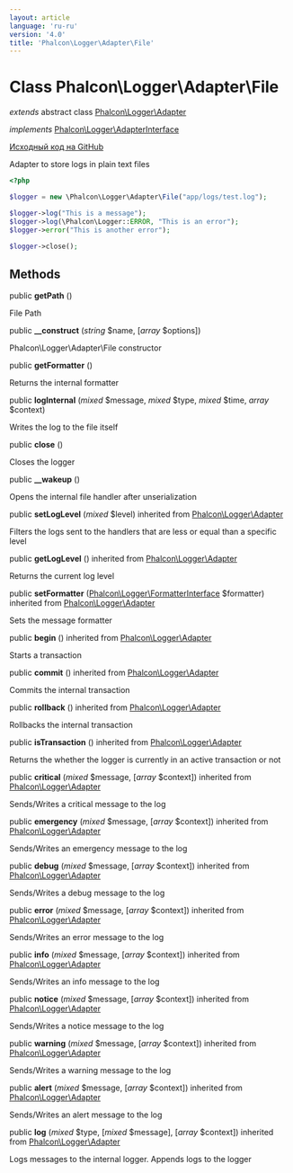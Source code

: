 ```yaml
---
layout: article
language: 'ru-ru'
version: '4.0'
title: 'Phalcon\Logger\Adapter\File'
---
```


# Class **Phalcon\Logger\Adapter\File**

*extends* abstract class [Phalcon\Logger\Adapter](api/Phalcon_Logger_Adapter)

*implements* [Phalcon\Logger\AdapterInterface](api/Phalcon_Logger_AdapterInterface)

<a href="https://github.com/phalcon/cphalcon/tree/v4.0.0/phalcon/logger/adapter/file.zep" class="btn btn-default btn-sm">Исходный код на GitHub</a>

Adapter to store logs in plain text files

```php
<?php

$logger = new \Phalcon\Logger\Adapter\File("app/logs/test.log");

$logger->log("This is a message");
$logger->log(\Phalcon\Logger::ERROR, "This is an error");
$logger->error("This is another error");

$logger->close();

```

## Methods

public **getPath** ()

File Path

public **__construct** (*string* $name, [*array* $options])

Phalcon\Logger\Adapter\File constructor

public **getFormatter** ()

Returns the internal formatter

public **logInternal** (*mixed* $message, *mixed* $type, *mixed* $time, *array* $context)

Writes the log to the file itself

public **close** ()

Closes the logger

public **__wakeup** ()

Opens the internal file handler after unserialization

public **setLogLevel** (*mixed* $level) inherited from [Phalcon\Logger\Adapter](api/Phalcon_Logger_Adapter)

Filters the logs sent to the handlers that are less or equal than a specific level

public **getLogLevel** () inherited from [Phalcon\Logger\Adapter](api/Phalcon_Logger_Adapter)

Returns the current log level

public **setFormatter** ([Phalcon\Logger\FormatterInterface](api/Phalcon_Logger_FormatterInterface) $formatter) inherited from [Phalcon\Logger\Adapter](api/Phalcon_Logger_Adapter)

Sets the message formatter

public **begin** () inherited from [Phalcon\Logger\Adapter](api/Phalcon_Logger_Adapter)

Starts a transaction

public **commit** () inherited from [Phalcon\Logger\Adapter](api/Phalcon_Logger_Adapter)

Commits the internal transaction

public **rollback** () inherited from [Phalcon\Logger\Adapter](api/Phalcon_Logger_Adapter)

Rollbacks the internal transaction

public **isTransaction** () inherited from [Phalcon\Logger\Adapter](api/Phalcon_Logger_Adapter)

Returns the whether the logger is currently in an active transaction or not

public **critical** (*mixed* $message, [*array* $context]) inherited from [Phalcon\Logger\Adapter](api/Phalcon_Logger_Adapter)

Sends/Writes a critical message to the log

public **emergency** (*mixed* $message, [*array* $context]) inherited from [Phalcon\Logger\Adapter](api/Phalcon_Logger_Adapter)

Sends/Writes an emergency message to the log

public **debug** (*mixed* $message, [*array* $context]) inherited from [Phalcon\Logger\Adapter](api/Phalcon_Logger_Adapter)

Sends/Writes a debug message to the log

public **error** (*mixed* $message, [*array* $context]) inherited from [Phalcon\Logger\Adapter](api/Phalcon_Logger_Adapter)

Sends/Writes an error message to the log

public **info** (*mixed* $message, [*array* $context]) inherited from [Phalcon\Logger\Adapter](api/Phalcon_Logger_Adapter)

Sends/Writes an info message to the log

public **notice** (*mixed* $message, [*array* $context]) inherited from [Phalcon\Logger\Adapter](api/Phalcon_Logger_Adapter)

Sends/Writes a notice message to the log

public **warning** (*mixed* $message, [*array* $context]) inherited from [Phalcon\Logger\Adapter](api/Phalcon_Logger_Adapter)

Sends/Writes a warning message to the log

public **alert** (*mixed* $message, [*array* $context]) inherited from [Phalcon\Logger\Adapter](api/Phalcon_Logger_Adapter)

Sends/Writes an alert message to the log

public **log** (*mixed* $type, [*mixed* $message], [*array* $context]) inherited from [Phalcon\Logger\Adapter](api/Phalcon_Logger_Adapter)

Logs messages to the internal logger. Appends logs to the logger